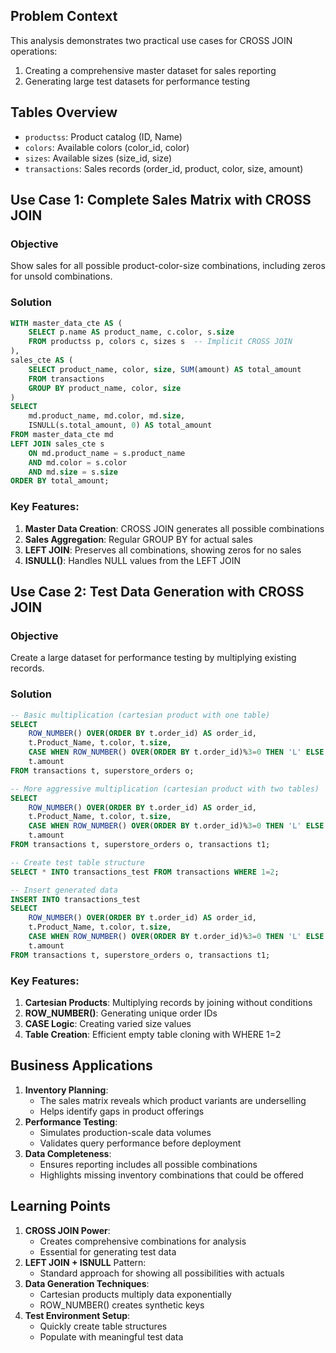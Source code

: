 ## Problem Context

This analysis demonstrates two practical use cases for CROSS JOIN operations:

1. Creating a comprehensive master dataset for sales reporting
2. Generating large test datasets for performance testing

## Tables Overview

- `productss`: Product catalog (ID, Name)
- `colors`: Available colors (color_id, color)
- `sizes`: Available sizes (size_id, size)
- `transactions`: Sales records (order_id, product, color, size, amount)

## Use Case 1: Complete Sales Matrix with CROSS JOIN

### Objective

Show sales for all possible product-color-size combinations, including zeros for unsold combinations.

### Solution

```SQL
WITH master_data_cte AS (
    SELECT p.name AS product_name, c.color, s.size
    FROM productss p, colors c, sizes s  -- Implicit CROSS JOIN
),
sales_cte AS (
    SELECT product_name, color, size, SUM(amount) AS total_amount
    FROM transactions
    GROUP BY product_name, color, size
)
SELECT
    md.product_name, md.color, md.size,
    ISNULL(s.total_amount, 0) AS total_amount
FROM master_data_cte md
LEFT JOIN sales_cte s
    ON md.product_name = s.product_name
    AND md.color = s.color
    AND md.size = s.size
ORDER BY total_amount;
```

### Key Features:

1. **Master Data Creation**: CROSS JOIN generates all possible combinations
2. **Sales Aggregation**: Regular GROUP BY for actual sales
3. **LEFT JOIN**: Preserves all combinations, showing zeros for no sales
4. **ISNULL()**: Handles NULL values from the LEFT JOIN

## Use Case 2: Test Data Generation with CROSS JOIN

### Objective

Create a large dataset for performance testing by multiplying existing records.

### Solution

```SQL
-- Basic multiplication (cartesian product with one table)
SELECT
    ROW_NUMBER() OVER(ORDER BY t.order_id) AS order_id,
    t.Product_Name, t.color, t.size,
    CASE WHEN ROW_NUMBER() OVER(ORDER BY t.order_id)%3=0 THEN 'L' ELSE 'XL' END AS size,
    t.amount
FROM transactions t, superstore_orders o;

-- More aggressive multiplication (cartesian product with two tables)
SELECT
    ROW_NUMBER() OVER(ORDER BY t.order_id) AS order_id,
    t.Product_Name, t.color, t.size,
    CASE WHEN ROW_NUMBER() OVER(ORDER BY t.order_id)%3=0 THEN 'L' ELSE 'XL' END AS size,
    t.amount
FROM transactions t, superstore_orders o, transactions t1;

-- Create test table structure
SELECT * INTO transactions_test FROM transactions WHERE 1=2;

-- Insert generated data
INSERT INTO transactions_test
SELECT
    ROW_NUMBER() OVER(ORDER BY t.order_id) AS order_id,
    t.Product_Name, t.color, t.size,
    CASE WHEN ROW_NUMBER() OVER(ORDER BY t.order_id)%3=0 THEN 'L' ELSE 'XL' END AS size,
    t.amount
FROM transactions t, superstore_orders o, transactions t1;
```

### Key Features:

1. **Cartesian Products**: Multiplying records by joining without conditions
2. **ROW_NUMBER()**: Generating unique order IDs
3. **CASE Logic**: Creating varied size values
4. **Table Creation**: Efficient empty table cloning with WHERE 1=2

## Business Applications

1. **Inventory Planning**:
    - The sales matrix reveals which product variants are underselling
    - Helps identify gaps in product offerings
2. **Performance Testing**:
    - Simulates production-scale data volumes
    - Validates query performance before deployment
3. **Data Completeness**:
    - Ensures reporting includes all possible combinations
    - Highlights missing inventory combinations that could be offered

## Learning Points

1. **CROSS JOIN Power**:
    - Creates comprehensive combinations for analysis
    - Essential for generating test data
2. **LEFT JOIN + ISNULL** Pattern:
    - Standard approach for showing all possibilities with actuals
3. **Data Generation Techniques**:
    - Cartesian products multiply data exponentially
    - ROW_NUMBER() creates synthetic keys
4. **Test Environment Setup**:
    - Quickly create table structures
    - Populate with meaningful test data
